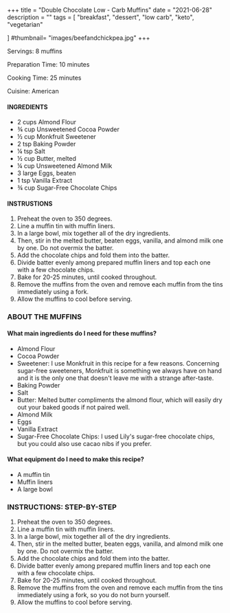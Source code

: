 +++
title = "Double Chocolate Low - Carb Muffins"
date = "2021-06-28"
description = ""
tags = [
    "breakfast",
    "dessert",
    "low carb",
    "keto",
    "vegetarian"
   
]
#thumbnail= "images/beefandchickpea.jpg"
+++

Servings: 8 muffins <!--more-->

Preparation Time:  10 minutes 

Cooking Time: 25 minutes 

Cuisine: American 

#### INGREDIENTS 

* 2 cups Almond Flour
* ¾ cup Unsweetened Cocoa Powder
* ½ cup Monkfruit Sweetener 
* 2 tsp Baking Powder
* ¼ tsp Salt
* ½ cup Butter, melted
* ¼ cup Unsweetened Almond Milk
* 3 large Eggs, beaten
* 1 tsp Vanilla Extract
* ¾ cup Sugar-Free Chocolate Chips
  
#### INSTRUSTIONS

1. Preheat the oven to 350 degrees.
2. Line a muffin tin with muffin liners.
3. In a large bowl, mix together all of the dry ingredients.
4. Then, stir in the melted butter, beaten eggs, vanilla, and almond milk one by one. Do not overmix the batter.
5. Add the chocolate chips and fold them into the batter. 
6. Divide batter evenly among prepared muffin liners and top each one with a few chocolate chips.
7. Bake for 20-25 minutes, until cooked throughout. 
8. Remove the muffins from the oven and remove each muffin from the tins immediately using a fork. 
9. Allow the muffins to cool before serving. 

### ABOUT THE MUFFINS

#### What main ingredients do I need for these muffins?

* Almond Flour
* Cocoa Powder 
* Sweetener: I use Monkfruit in this recipe for a few reasons. Concerning sugar-free sweeteners, Monkfruit is something we always have on hand and it is the only one that doesn't leave me with a strange after-taste.  
* Baking Powder 
* Salt 
* Butter: Melted butter compliments the almond flour, which will easily dry out your baked goods if not paired well. 
* Almond Milk 
* Eggs 
* Vanilla Extract 
* Sugar-Free Chocolate Chips: I used Lily's sugar-free chocolate chips, but you could also use cacao nibs if you prefer. 

#### What equipment do I need to make this recipe?

* A muffin tin 
* Muffin liners
* A large bowl

### INSTRUCTIONS: STEP-BY-STEP 

1. Preheat the oven to 350 degrees.
2. Line a muffin tin with muffin liners.
3. In a large bowl, mix together all of the dry ingredients.
4. Then, stir in the melted butter, beaten eggs, vanilla, and almond milk one by one. Do not overmix the batter.
5. Add the chocolate chips and fold them into the batter. 
6. Divide batter evenly among prepared muffin liners and top each one with a few chocolate chips.
7. Bake for 20-25 minutes, until cooked throughout. 
8. Remove the muffins from the oven and remove each muffin from the tins immediately using a fork, so you do not burn yourself.
9. Allow the muffins to cool before serving. 
